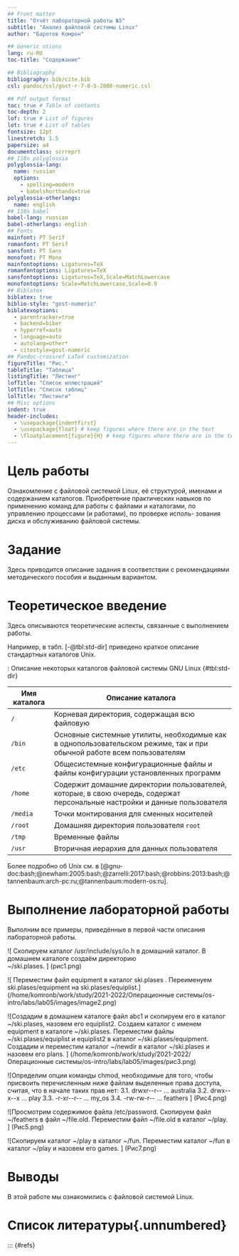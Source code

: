 ```yaml
---
## Front matter
title: "Отчёт лабораторной работы №5"
subtitle: "Анализ файловой системы Linux"
author: "Баротов Комрон"

## Generic otions
lang: ru-RU
toc-title: "Содержание"

## Bibliography
bibliography: bib/cite.bib
csl: pandoc/csl/gost-r-7-0-5-2008-numeric.csl

## Pdf output format
toc: true # Table of contents
toc-depth: 2
lof: true # List of figures
lot: true # List of tables
fontsize: 12pt
linestretch: 1.5
papersize: a4
documentclass: scrreprt
## I18n polyglossia
polyglossia-lang:
  name: russian
  options:
	- spelling=modern
	- babelshorthands=true
polyglossia-otherlangs:
  name: english
## I18n babel
babel-lang: russian
babel-otherlangs: english
## Fonts
mainfont: PT Serif
romanfont: PT Serif
sansfont: PT Sans
monofont: PT Mono
mainfontoptions: Ligatures=TeX
romanfontoptions: Ligatures=TeX
sansfontoptions: Ligatures=TeX,Scale=MatchLowercase
monofontoptions: Scale=MatchLowercase,Scale=0.9
## Biblatex
biblatex: true
biblio-style: "gost-numeric"
biblatexoptions:
  - parentracker=true
  - backend=biber
  - hyperref=auto
  - language=auto
  - autolang=other*
  - citestyle=gost-numeric
## Pandoc-crossref LaTeX customization
figureTitle: "Рис."
tableTitle: "Таблица"
listingTitle: "Листинг"
lofTitle: "Список иллюстраций"
lotTitle: "Список таблиц"
lolTitle: "Листинги"
## Misc options
indent: true
header-includes:
  - \usepackage{indentfirst}
  - \usepackage{float} # keep figures where there are in the text
  - \floatplacement{figure}{H} # keep figures where there are in the text
---
```


# Цель работы

Ознакомление с файловой системой Linux, её структурой, именами и содержанием
каталогов. Приобретение практических навыков по применению команд для работы
с файлами и каталогами, по управлению процессами (и работами), по проверке исполь-
зования диска и обслуживанию файловой системы.


# Задание

Здесь приводится описание задания в соответствии с рекомендациями
методического пособия и выданным вариантом.

# Теоретическое введение

Здесь описываются теоретические аспекты, связанные с выполнением работы.

Например, в табл. [-@tbl:std-dir] приведено краткое описание стандартных каталогов Unix.

: Описание некоторых каталогов файловой системы GNU Linux {#tbl:std-dir}

| Имя каталога | Описание каталога                                                                                                          |
|--------------|----------------------------------------------------------------------------------------------------------------------------|
| `/`          | Корневая директория, содержащая всю файловую                                                                               |
| `/bin `      | Основные системные утилиты, необходимые как в однопользовательском режиме, так и при обычной работе всем пользователям     |
| `/etc`       | Общесистемные конфигурационные файлы и файлы конфигурации установленных программ                                           |
| `/home`      | Содержит домашние директории пользователей, которые, в свою очередь, содержат персональные настройки и данные пользователя |
| `/media`     | Точки монтирования для сменных носителей                                                                                   |
| `/root`      | Домашняя директория пользователя  `root`                                                                                   |
| `/tmp`       | Временные файлы                                                                                                            |
| `/usr`       | Вторичная иерархия для данных пользователя                                                                                 |

Более подробно об Unix см. в [@gnu-doc:bash;@newham:2005:bash;@zarrelli:2017:bash;@robbins:2013:bash;@tannenbaum:arch-pc:ru;@tannenbaum:modern-os:ru].

# Выполнение лабораторной работы

Выполним все примеры, приведённые в первой части описания лабораторной работы. 

![ Скопируем каталог /usr/include/sys/io.h в домашний каталог. В домашнем каталоге создаём директорию  
~/ski.plases. ] (рис1.png)

![ Переместим файл equipment в каталог ski.plases . Переименуем ski.plases/equipment на
ski.plases/equiplist.] (/home/komronb/work/study/2021-2022/Операционные системы/os-intro/labs/lab05/images/image2.png)

![Создадим в домашнем каталоге файл
abc1 и скопируем его в каталог
~/ski.plases, назовем его equiplist2. Создаем
каталог с именем equipment в каталоге
~/ski.plases. Переместим файлы
~/ski.plases/equiplist и equiplist2 в каталог
~/ski.plases/equipment. Создадим и
переместим каталог ~/newdir в каталог
~/ski.plases и назовем его plans.
] (/home/komronb/work/study/2021-2022/Операционные системы/os-intro/labs/lab05/images/рис3.png)

![Определим опции команды chmod, необходимые для того, чтобы присвоить перечисленным ниже файлам выделенные права доступа, считая, что в начале таких прав нет:
3.1. drwxr--r-- ... australia
3.2. drwx--x--x ... play
3.3. -r-xr--r-- ... my_os
3.4. -rw-rw-r-- ... feathers ] (Рис4.png)

![Просмотрим содержимое файла /etc/password. Скопируем файл ~/feathers в файл ~/file.old. Переместим  файл ~/file.old в каталог ~/play. ] (Рис5.png) 

![Скопируем каталог ~/play в каталог ~/fun. Переместим каталог ~/fun в каталог ~/play и назовем его games. ] (Рис7.png)

# Выводы

В этой работе мы ознакомились с файловой системой Linux.

# Список литературы{.unnumbered}

::: {#refs}
